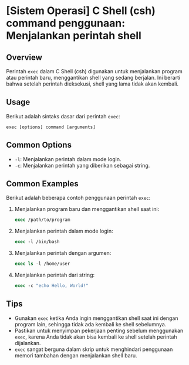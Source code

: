 # [Sistem Operasi] C Shell (csh) command penggunaan: Menjalankan perintah shell

## Overview
Perintah `exec` dalam C Shell (csh) digunakan untuk menjalankan program atau perintah baru, menggantikan shell yang sedang berjalan. Ini berarti bahwa setelah perintah dieksekusi, shell yang lama tidak akan kembali.

## Usage
Berikut adalah sintaks dasar dari perintah `exec`:

```
exec [options] command [arguments]
```

## Common Options
- `-l`: Menjalankan perintah dalam mode login.
- `-c`: Menjalankan perintah yang diberikan sebagai string.

## Common Examples
Berikut adalah beberapa contoh penggunaan perintah `exec`:

1. Menjalankan program baru dan menggantikan shell saat ini:
   ```csh
   exec /path/to/program
   ```

2. Menjalankan perintah dalam mode login:
   ```csh
   exec -l /bin/bash
   ```

3. Menjalankan perintah dengan argumen:
   ```csh
   exec ls -l /home/user
   ```

4. Menjalankan perintah dari string:
   ```csh
   exec -c "echo Hello, World!"
   ```

## Tips
- Gunakan `exec` ketika Anda ingin menggantikan shell saat ini dengan program lain, sehingga tidak ada kembali ke shell sebelumnya.
- Pastikan untuk menyimpan pekerjaan penting sebelum menggunakan `exec`, karena Anda tidak akan bisa kembali ke shell setelah perintah dijalankan.
- `exec` sangat berguna dalam skrip untuk menghindari penggunaan memori tambahan dengan menjalankan shell baru.